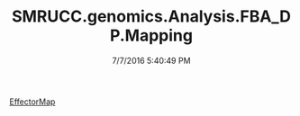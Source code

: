 ﻿---
title: SMRUCC.genomics.Analysis.FBA_DP.Mapping
date: 7/7/2016 5:40:49 PM
---

[EffectorMap](T-SMRUCC.genomics.Analysis.FBA_DP.Mapping.EffectorMap.html)
